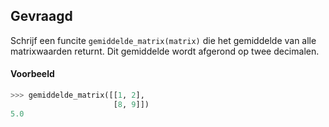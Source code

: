 ## Gevraagd
Schrijf een funcite `gemiddelde_matrix(matrix)` die het gemiddelde van alle matrixwaarden returnt. Dit gemiddelde wordt afgerond op twee decimalen.

#### Voorbeeld

```python
>>> gemiddelde_matrix([[1, 2], 
                       [8, 9]])
5.0
```